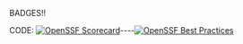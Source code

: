 BADGES!!

CODE: [![OpenSSF Scorecard](https://api.securityscorecards.dev/projects/github.com/6ix2danny/chekerzz/badge)](https://securityscorecards.dev/viewer/?uri=github.com/6ix2danny/chekerzz)----[![OpenSSF Best Practices](https://www.bestpractices.dev/projects/10329/badge)](https://www.bestpractices.dev/projects/10329)
